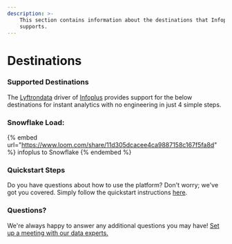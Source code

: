 ```yaml
---
description: >-
    This section contains information about the destinations that Infoplus
    supports.
---
```


# Destinations

### Supported Destinations

The [Lyftrondata](https://www.lyftrondata.com/) driver of [Infoplus](https://www.lyftrondata.com/integration/infoplus/) provides support for the below destinations for instant analytics with no engineering in just 4 simple steps.

### Snowflake Load:

{% embed url="https://www.loom.com/share/11d305dcacee4ca9887158c167f5fa8d" %}
infoplus to Snowflake
{% endembed %}

### Quickstart Steps

Do you have questions about how to use the platform? Don't worry; we've got you covered. Simply follow the quickstart instructions [here](../../../quickstart-steps.md).

### Questions? <a href="#questions" id="questions"></a>

We're always happy to answer any additional questions you may have! [Set up a meeting with our data experts.](https://www.lyftrondata.com/book-a-meeting/)
